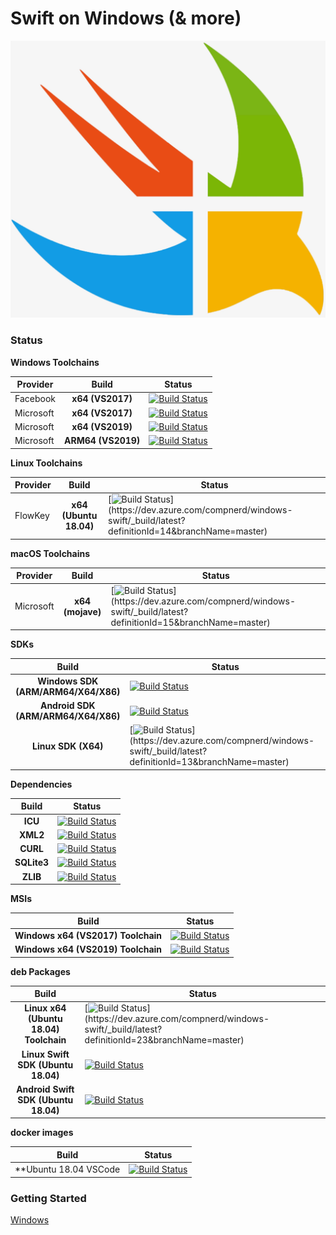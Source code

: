 # **Swift on Windows (& more)**

![](images/windows-swift.jpg)

### Status

**Windows Toolchains**

| Provider | Build | Status |
| - | :-: | - |
| Facebook | **x64 (VS2017)** | [![Build Status](https://dev.azure.com/compnerd/windows-swift/_apis/build/status/x64%20Toolchain%20(Facebook%20-%20VS2017)?branchName=master)](https://dev.azure.com/compnerd/windows-swift/_build/latest?definitionId=5&branchName=master) |
| Microsoft | **x64 (VS2017)** | [![Build Status](https://dev.azure.com/compnerd/windows-swift/_apis/build/status/x64%20Toolchain%20(VS2017)?branchName=master)](https://dev.azure.com/compnerd/windows-swift/_build/latest?definitionId=1&branchName=master) |
| Microsoft | **x64 (VS2019)** | [![Build Status](https://dev.azure.com/compnerd/windows-swift/_apis/build/status/x64%20Toolchain%20(VS2019)?branchName=master)](https://dev.azure.com/compnerd/windows-swift/_build/latest?definitionId=7&branchName=master) |
| Microsoft | **ARM64 (VS2019)** | [![Build Status](https://dev.azure.com/compnerd/windows-swift/_apis/build/status/ARM64%20Toolchain%20(VS2019)?branchName=master)](https://dev.azure.com/compnerd/windows-swift/_build/latest?definitionId=8&branchName=master) |

**Linux Toolchains**

| Provider | Build | Status |
| - | :-: | - |
| FlowKey | **x64 (Ubuntu 18.04)** | [![Build Status](https://dev.azure.com/compnerd/windows-swift/_apis/build/status/x64%20toolchain%20(FlowKey%20-%20Ubuntu%2018.04)?branchName=master)](https://dev.azure.com/compnerd/windows-swift/_build/latest?definitionId=14&branchName=master) |

**macOS Toolchains**

| Provider | Build | Status |
| - | :-: | - |
| Microsoft | **x64 (mojave)** | [![Build Status](https://dev.azure.com/compnerd/windows-swift/_apis/build/status/x64%20toolchain%20(macOS%2010.14)?branchName=master)](https://dev.azure.com/compnerd/windows-swift/_build/latest?definitionId=15&branchName=master) |

**SDKs**

| Build | Status |
| :-: | - |
| **Windows SDK (ARM/ARM64/X64/X86)** | [![Build Status](https://dev.azure.com/compnerd/windows-swift/_apis/build/status/Windows%20SDK%20(VS2017)?branchName=master)](https://dev.azure.com/compnerd/windows-swift/_build/latest?definitionId=2&branchName=master) |
| **Android SDK (ARM/ARM64/X64/X86)** | [![Build Status](https://dev.azure.com/compnerd/windows-swift/_apis/build/status/android%20SDK%20(VS2019)?branchName=master)](https://dev.azure.com/compnerd/windows-swift/_build/latest?definitionId=4&branchName=master) |
| **Linux SDK (X64)** | [![Build Status](https://dev.azure.com/compnerd/windows-swift/_apis/build/status/Linux%20SDK%20(flowkey%20-%20Ubuntu%2018.04)?branchName=master)](https://dev.azure.com/compnerd/windows-swift/_build/latest?definitionId=13&branchName=master) |

**Dependencies**

| Build | Status |
| :-: | - |
| **ICU** | [![Build Status](https://dev.azure.com/compnerd/windows-swift/_apis/build/status/ICU?branchName=master)](https://dev.azure.com/compnerd/windows-swift/_build/latest?definitionId=9&branchName=master) |
| **XML2** | [![Build Status](https://dev.azure.com/compnerd/windows-swift/_apis/build/status/XML2?branchName=master)](https://dev.azure.com/compnerd/windows-swift/_build/latest?definitionId=10&branchName=master) |
| **CURL** | [![Build Status](https://dev.azure.com/compnerd/windows-swift/_apis/build/status/CURL?branchName=master)](https://dev.azure.com/compnerd/windows-swift/_build/latest?definitionId=11&branchName=master) |
| **SQLite3** | [![Build Status](https://dev.azure.com/compnerd/windows-swift/_apis/build/status/SQLite?branchName=master)](https://dev.azure.com/compnerd/windows-swift/_build/latest?definitionId=12&branchName=master) |
| **ZLIB** | [![Build Status](https://dev.azure.com/compnerd/windows-swift/_apis/build/status/zlib?branchName=master)](https://dev.azure.com/compnerd/windows-swift/_build/latest?definitionId=16&branchName=master) |

**MSIs**

| Build | Status |
| :-: | - |
| **Windows x64 (VS2017) Toolchain** | [![Build Status](https://dev.azure.com/compnerd/windows-swift/_apis/build/status/Windows%20x64%20Toolchain%20(VS2017)%20MSI?branchName=master)](https://dev.azure.com/compnerd/windows-swift/_build/latest?definitionId=21&branchName=master) |
| **Windows x64 (VS2019) Toolchain** | [![Build Status](https://dev.azure.com/compnerd/windows-swift/_apis/build/status/x64%20Toolchain%20(VS2019)%20MSI?branchName=master)](https://dev.azure.com/compnerd/windows-swift/_build/latest?definitionId=22&branchName=master) |

**deb Packages**

| Build | Status |
| :-: | - |
| **Linux x64 (Ubuntu 18.04) Toolchain** | [![Build Status](https://dev.azure.com/compnerd/windows-swift/_apis/build/status/Linux%20(Ubuntu%2018.04)%20x64%20Toolchain%20(DEB)?branchName=master)](https://dev.azure.com/compnerd/windows-swift/_build/latest?definitionId=23&branchName=master) |
| **Linux Swift SDK (Ubuntu 18.04)** | [![Build Status](https://dev.azure.com/compnerd/windows-swift/_apis/build/status/Linux%20Swift%20SDK%20(DEB)?branchName=master)](https://dev.azure.com/compnerd/windows-swift/_build/latest?definitionId=24&branchName=master) |
| **Android Swift SDK (Ubuntu 18.04)** | [![Build Status](https://dev.azure.com/compnerd/windows-swift/_apis/build/status/Android%20(AArch64)%20SDK%20(DEB)?branchName=master)](https://dev.azure.com/compnerd/windows-swift/_build/latest?definitionId=26&branchName=master) |

**docker images**

| Build | Status |
| :-: | - |
| **Ubuntu 18.04 VSCode | [![Build Status](https://dev.azure.com/compnerd/windows-swift/_apis/build/status/Ubuntu%2018.04%20Image?branchName=master)](https://dev.azure.com/compnerd/windows-swift/_build/latest?definitionId=25&branchName=master) |

### Getting Started

[Windows](docs/Windows.md)

